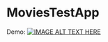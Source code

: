 # MoviesTestApp

Demo:
[![IMAGE ALT TEXT HERE](https://img.youtube.com/vi/KlQ9uAwO-K8/0.jpg)](https://www.youtube.com/watch?v=KlQ9uAwO-K8)
